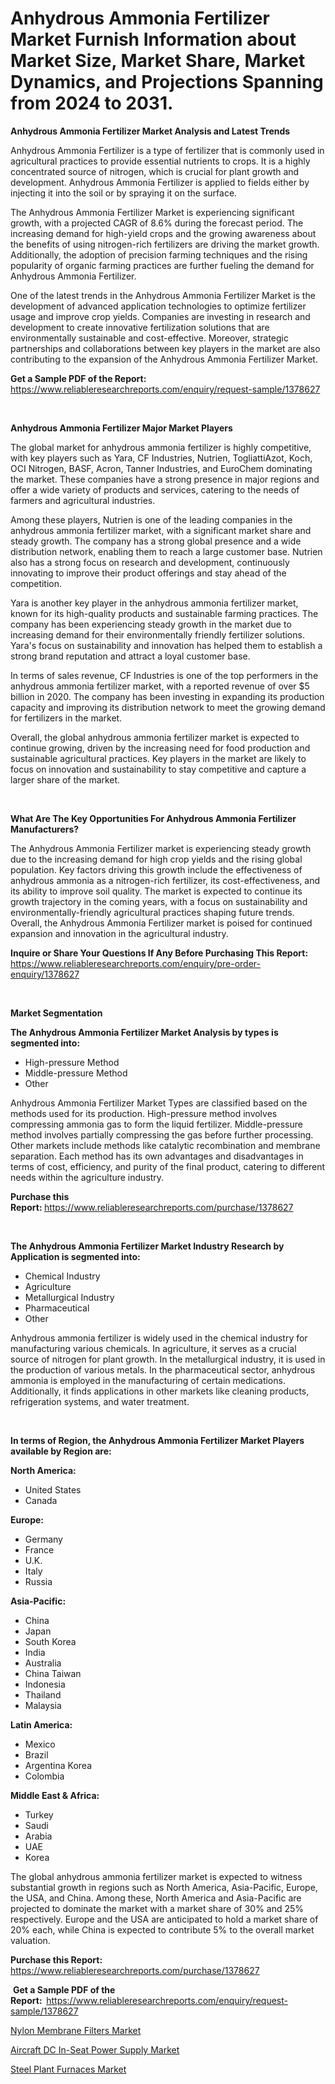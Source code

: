 <p><h1>Anhydrous Ammonia Fertilizer Market Furnish Information about Market Size, Market Share, Market Dynamics, and Projections Spanning from 2024 to 2031.</h1></p><p><strong>Anhydrous Ammonia Fertilizer Market Analysis and Latest Trends</strong></p>
<p><p>Anhydrous Ammonia Fertilizer is a type of fertilizer that is commonly used in agricultural practices to provide essential nutrients to crops. It is a highly concentrated source of nitrogen, which is crucial for plant growth and development. Anhydrous Ammonia Fertilizer is applied to fields either by injecting it into the soil or by spraying it on the surface.</p><p>The Anhydrous Ammonia Fertilizer Market is experiencing significant growth, with a projected CAGR of 8.6% during the forecast period. The increasing demand for high-yield crops and the growing awareness about the benefits of using nitrogen-rich fertilizers are driving the market growth. Additionally, the adoption of precision farming techniques and the rising popularity of organic farming practices are further fueling the demand for Anhydrous Ammonia Fertilizer.</p><p>One of the latest trends in the Anhydrous Ammonia Fertilizer Market is the development of advanced application technologies to optimize fertilizer usage and improve crop yields. Companies are investing in research and development to create innovative fertilization solutions that are environmentally sustainable and cost-effective. Moreover, strategic partnerships and collaborations between key players in the market are also contributing to the expansion of the Anhydrous Ammonia Fertilizer Market.</p></p>
<p><strong>Get a Sample PDF of the Report:&nbsp;</strong> <a href="https://www.reliableresearchreports.com/enquiry/request-sample/1378627">https://www.reliableresearchreports.com/enquiry/request-sample/1378627</a></p>
<p>&nbsp;</p>
<p><strong>Anhydrous Ammonia Fertilizer Major Market Players</strong></p>
<p><p>The global market for anhydrous ammonia fertilizer is highly competitive, with key players such as Yara, CF Industries, Nutrien, TogliattiAzot, Koch, OCI Nitrogen, BASF, Acron, Tanner Industries, and EuroChem dominating the market. These companies have a strong presence in major regions and offer a wide variety of products and services, catering to the needs of farmers and agricultural industries.</p><p>Among these players, Nutrien is one of the leading companies in the anhydrous ammonia fertilizer market, with a significant market share and steady growth. The company has a strong global presence and a wide distribution network, enabling them to reach a large customer base. Nutrien also has a strong focus on research and development, continuously innovating to improve their product offerings and stay ahead of the competition.</p><p>Yara is another key player in the anhydrous ammonia fertilizer market, known for its high-quality products and sustainable farming practices. The company has been experiencing steady growth in the market due to increasing demand for their environmentally friendly fertilizer solutions. Yara's focus on sustainability and innovation has helped them to establish a strong brand reputation and attract a loyal customer base.</p><p>In terms of sales revenue, CF Industries is one of the top performers in the anhydrous ammonia fertilizer market, with a reported revenue of over $5 billion in 2020. The company has been investing in expanding its production capacity and improving its distribution network to meet the growing demand for fertilizers in the market.</p><p>Overall, the global anhydrous ammonia fertilizer market is expected to continue growing, driven by the increasing need for food production and sustainable agricultural practices. Key players in the market are likely to focus on innovation and sustainability to stay competitive and capture a larger share of the market.</p></p>
<p>&nbsp;</p>
<p><strong>What Are The Key Opportunities For Anhydrous Ammonia Fertilizer Manufacturers?</strong></p>
<p><p>The Anhydrous Ammonia Fertilizer market is experiencing steady growth due to the increasing demand for high crop yields and the rising global population. Key factors driving this growth include the effectiveness of anhydrous ammonia as a nitrogen-rich fertilizer, its cost-effectiveness, and its ability to improve soil quality. The market is expected to continue its growth trajectory in the coming years, with a focus on sustainability and environmentally-friendly agricultural practices shaping future trends. Overall, the Anhydrous Ammonia Fertilizer market is poised for continued expansion and innovation in the agricultural industry.</p></p>
<p><strong>Inquire or Share Your Questions If Any Before Purchasing This Report:</strong> <a href="https://www.reliableresearchreports.com/enquiry/pre-order-enquiry/1378627">https://www.reliableresearchreports.com/enquiry/pre-order-enquiry/1378627</a></p>
<p>&nbsp;</p>
<p><strong>Market Segmentation</strong></p>
<p><strong>The Anhydrous Ammonia Fertilizer Market Analysis by types is segmented into:</strong></p>
<p><ul><li>High-pressure Method</li><li>Middle-pressure Method</li><li>Other</li></ul></p>
<p><p>Anhydrous Ammonia Fertilizer Market Types are classified based on the methods used for its production. High-pressure method involves compressing ammonia gas to form the liquid fertilizer. Middle-pressure method involves partially compressing the gas before further processing. Other markets include methods like catalytic recombination and membrane separation. Each method has its own advantages and disadvantages in terms of cost, efficiency, and purity of the final product, catering to different needs within the agriculture industry.</p></p>
<p><strong>Purchase this Report:&nbsp;</strong><a href="https://www.reliableresearchreports.com/purchase/1378627">https://www.reliableresearchreports.com/purchase/1378627</a></p>
<p>&nbsp;</p>
<p><strong>The Anhydrous Ammonia Fertilizer Market Industry Research by Application is segmented into:</strong></p>
<p><ul><li>Chemical Industry</li><li>Agriculture</li><li>Metallurgical Industry</li><li>Pharmaceutical</li><li>Other</li></ul></p>
<p><p>Anhydrous ammonia fertilizer is widely used in the chemical industry for manufacturing various chemicals. In agriculture, it serves as a crucial source of nitrogen for plant growth. In the metallurgical industry, it is used in the production of various metals. In the pharmaceutical sector, anhydrous ammonia is employed in the manufacturing of certain medications. Additionally, it finds applications in other markets like cleaning products, refrigeration systems, and water treatment.</p></p>
<p>&nbsp;</p>
<p><strong>In terms of Region, the Anhydrous Ammonia Fertilizer Market Players available by Region are:</strong></p>
<p>
    <p> <strong> North America: </strong>
        <ul>
            <li>United States</li>
            <li>Canada</li>
        </ul>
        </p> 
    <p> <strong> Europe: </strong>
        <ul>
            <li>Germany</li>
            <li>France</li>
            <li>U.K.</li>
            <li>Italy</li>
            <li>Russia</li>
        </ul>
        </p> 
    <p> <strong> Asia-Pacific: </strong>
        <ul>
            <li>China</li>
            <li>Japan</li>
            <li>South Korea</li>
            <li>India</li>
            <li>Australia</li>
            <li>China Taiwan</li>
            <li>Indonesia</li>
            <li>Thailand</li>
            <li>Malaysia</li>
        </ul>
        </p> 
    <p> <strong> Latin America: </strong>
        <ul>
            <li>Mexico</li>
            <li>Brazil</li>
            <li>Argentina Korea</li>
            <li>Colombia</li>
        </ul>
        </p> 
    <p> <strong> Middle East & Africa: </strong>
        <ul>
            <li>Turkey</li>
            <li>Saudi</li>
            <li>Arabia</li>
            <li>UAE</li>
            <li>Korea</li>
        </ul>
    </p>
    </p>
<p><p>The global anhydrous ammonia fertilizer market is expected to witness substantial growth in regions such as North America, Asia-Pacific, Europe, the USA, and China. Among these, North America and Asia-Pacific are projected to dominate the market with a market share of 30% and 25% respectively. Europe and the USA are anticipated to hold a market share of 20% each, while China is expected to contribute 5% to the overall market valuation.</p></p>
<p><strong>Purchase this Report: </strong><a href="https://www.reliableresearchreports.com/purchase/1378627">https://www.reliableresearchreports.com/purchase/1378627</a></p>
<p>&nbsp;<strong>Get a Sample PDF of the Report:&nbsp;&nbsp;</strong><a href="https://www.reliableresearchreports.com/enquiry/request-sample/1378627">https://www.reliableresearchreports.com/enquiry/request-sample/1378627</a></p>
<p><strong></strong></p>
<p><p><a href="https://view.publitas.com/reportprime-1/nylon-membrane-filters-market-size-share-trends-analysis-report-by-material-by-type-by-end-user-by-region-and-segment-forecasts-2023-2030/">Nylon Membrane Filters Market</a></p><p><a href="https://view.publitas.com/reportprime-1/decoding-the-aircraft-dc-in-seat-power-supply-market-a-deep-dive-into-the-latest-market-trends-market-segmentation-and-competitive-analysis/">Aircraft DC In-Seat Power Supply Market</a></p><p><a href="https://view.publitas.com/reportprime-1/steel-plant-furnaces-market-size-2023-2030-global-industrial-analysis-key-geographical-regions-market-share-top-key-players-product-types-and-forecast-research-report/">Steel Plant Furnaces Market</a></p></p>
